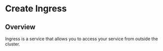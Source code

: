 # Create Ingress



## Overview

Ingress is a service that allows you to access your service from outside the cluster.
